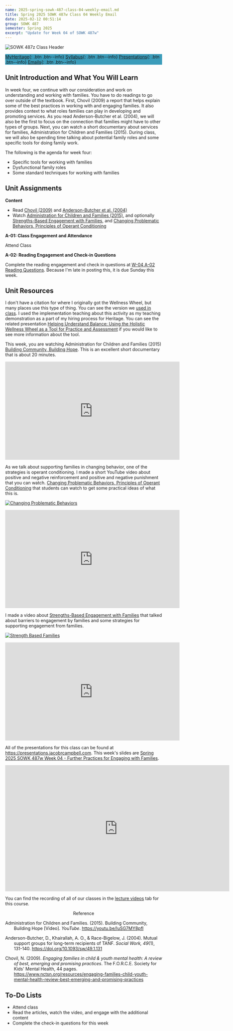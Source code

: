 ```yaml
---
name: 2025-spring-sowk-487-class-04-weekly-email.md
title: Spring 2025 SOWK 487w Class 04 Weekly Email
date: 2025-02-12 00:51:14
group: SOWK 487
semester: Spring 2025
excerpt: "Update for Week 04 of SOWK 487w"
---
```


![SOWK 487z Class Header](https://jacobrcampbell.com/assets/media/2024-01-19-sowk-487w-email-header-image.jpg)

<div style="background-color: #3b9cba; width: 100%;" markdown="1">

[MyHeritage](https://myheritage.heritage.edu/ICS/Academics/SOWK/SOWK_487W/2425_SP-SOWK_487W-2/){: .btn .btn--info}
[Syllabus](https://jacobrcampbell.com/assets/media/2025-spring-sowk-487w-2-course-syllabus-campbell.pdf){: .btn .btn--info}
[Presentations](https://presentations.jacobrcampbell.com){: .btn .btn--info}
[Emails](https://jacobrcampbell.com/communications/){: .btn .btn--info}

</div>

## Unit Introduction and What You Will Learn

In week four, we continue with our consideration and work on understanding and working with families. You have to do readings to go over outside of the textbook. First, Chovil (2009) a report that helps explain some of the best practices in working with and engaging families. It also provides context to what roles families can play in developing and promoting services. As you read Anderson-Butcher et al. (2004), we will also be the first to focus on the connection that families might have to other types of groups. Next, you can watch a short documentary about services for families, Administration for Children and Families (2015). During class, we will also be spending time talking about potential family roles and some specific tools for doing family work.

The following is the agenda for week four:

- Specific tools for working with families
- Dysfunctional family roles
- Some standard techniques for working with families

## Unit Assignments

**Content**

- Read  [Chovil (2009)](https://myheritage.heritage.edu/ICS/Portlets/ICS/Handoutportlet/viewhandler.ashx?handout_id=dd07a961-cd47-4801-893c-47b5371d0b94) and [Anderson-Butcher et al. (2004)](https://myheritage.heritage.edu/ICS/Portlets/ICS/Handoutportlet/viewhandler.ashx?handout_id=63055cd4-6732-48c5-8e12-845538560037)
- Watch [Administration for Children and Families (2015)](https://youtu.be/IuSG7MY8pfI), and optionally [Strengths-Based Engagement with Families](https://jacobrcampbell.com/blog/2020/03/strengths-based-engagement-with-families-youtube-video/), and [Changing Problematic Behaviors, Principles of Operant Conditioning](https://jacobrcampbell.com/blog/2019/01/changing-problematic-behaviors-principles-operant-conditioning/)

**A-01: Class Engagement and Attendance**

Attend Class

**A-02: Reading Engagement and Check-in Questions**

Complete the reading engagement and check in questions at [W-04 A-02 Reading Questions](https://myheritage.heritage.edu/ICS/Academics/SOWK/SOWK_487W/2425_SP-SOWK_487W-2/Assignments.jnz?portlet=Coursework&screen=AssignmentDetailView&screenType=change&id=ffe05409-1805-4afb-81ac-26322d21ef75). Because I'm late in posting this, it is due Sunday this week.

## Unit Resources

I don't have a citation for where I originally got the Wellness Wheel, but many places use this type of thing. You can see the version we [used in class](https://myheritage.heritage.edu/ICS/Portlets/ICS/Handoutportlet/viewhandler.ashx?handout_id=34c7ebc3-4ffe-44d3-9c93-ed962b6a40a6). I used the implementation teaching about this activity as my teaching demonstration as a part of my hiring process for Heritage. You can see the related presentation [Helping Understand Balance: Using the Holistic Wellness Wheel as a Tool for Practice and Assessment](https://presentations.jacobrcampbell.com/v7YhDE/) if you would like to see more information about the tool. 

This week, you are watching Administration for Children and Families (2015) [Building Community, Building Hope](https://youtu.be/IuSG7MY8pfI). This is an excellent short documentary that is about 20 minutes.

<iframe width="560" height="315" src="https://www.youtube.com/embed/IuSG7MY8pfI" title="YouTube video player" frameborder="0" allow="accelerometer; autoplay; clipboard-write; encrypted-media; gyroscope; picture-in-picture; web-share" allowfullscreen></iframe>

As we talk about supporting families in changing behavior, one of the strategies is operant conditioning. I made a short YouTube video about positive and negative reinforcement and positive and negative punishment that you can watch. [Changing Problematic Behaviors, Principles of Operant Conditioning](https://jacobrcampbell.com/blog/2019/01/changing-problematic-behaviors-principles-operant-conditioning/) that students can watch to get some practical ideas of what this is.

[![Changing Problematic Behaviors](https://jacobrcampbell.com/assets/media/punishment-reinforcement-operant-conditioning-500x300.png "Title")](https://jacobrcampbell.com/blog/2019/01/changing-problematic-behaviors-principles-operant-conditioning/)
<iframe width="560" height="315" src="https://www.youtube.com/embed/_91H52v_dm4" title="YouTube video player" frameborder="0" allow="accelerometer; autoplay; clipboard-write; encrypted-media; gyroscope; picture-in-picture" allowfullscreen></iframe>

I made a video about [Strengths-Based Engagement with Families](https://jacobrcampbell.com/blog/2020/03/strengths-based-engagement-with-families-youtube-video/) that talked about barriers to engagement by families and some strategies for supporting engagement from families.

[![Strength Based Families](https://jacobrcampbell.com/assets/media/strengths-based-engagement-with-families-youtube-video-500x300.png "Strength Based Families")](https://jacobrcampbell.com/blog/2020/03/strengths-based-engagement-with-families-youtube-video/)
<iframe width="560" height="315" src="https://www.youtube.com/embed/_wvlE97hd1o" title="YouTube video player" frameborder="0" allow="accelerometer; autoplay; clipboard-write; encrypted-media; gyroscope; picture-in-picture; web-share" allowfullscreen></iframe>

All of the presentations for this class can be found at <https://presentations.jacobrcampbell.com>. This week's slides are [Spring 2025 SOWK 487w Week 04 - Further Practices for Engaging with Families](https://presentations.jacobrcampbell.com/A29BQJ).

<iframe src="https://presentations.jacobrcampbell.com/A29BQJ/embed" height="405" width="720" style="border: none;"></iframe>

You can find the recording of all of our classes in the [lecture videos](https://myheritage.heritage.edu/ICS/Academics/SOWK/SOWK_487W/2425_SP-SOWK_487W-2/Lecture_Videos.jnz) tab for this course. 


<div style="text-align: center" markdown="1">
Reference
</div>
<div style="margin: 0 0 0 2em; text-indent: -2em;" markdown="1">

Administration for Children and Families. (2015). Building Community, Building Hope [Video]. _YouTube_. <https://youtu.be/IuSG7MY8pfI>

Anderson-Butcher, D., Khairallah, A. O., & Race-Bigelow, J. (2004). Mutual support groups for long-term recipients of TANF. _Social Work, 49_(1), 131-140. <https://doi.org/10.1093/sw/49.1.131>

Chovil, N. (2009). _Engaging families in child & youth mental health: A review of best, emerging and promising practices_. The F.O.R.C.E. Society for Kids' Mental Health, 44 pages. <https://www.nctsn.org/resources/engaging-families-child-youth-mental-health-review-best-emerging-and-promising-practices>

</div>

## To-Do Lists

- Attend class
- Read the articles, watch the video, and engage with the additional content
- Complete the check-in questions for this week

